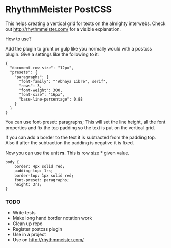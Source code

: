 # RhythmMeister PostCSS

This helps creating a vertical grid for texts on the almighty interwebs.
Check out http://rhythmmeister.com/ for a visible explanation.

How to use?

Add the plugin to grunt or gulp like you normally would with a postcss plugin.
Give a settings like the following to it:

```
{
  "document-row-size": "12px",
  "presets": {
    "paragraphs": {
      "font-family": "'Abhaya Libre', serif",
      "rows": 3,
      "font-weight": 300,
      "font-size": "16px",
      "base-line-percentage": 0.88
    }
  }
}
```

You can use font-preset: paragraphs;
This will set the line height, all the font properties and fix the top padding so the text is put on the vertical grid.

If you can add a border to the text it is subtracted from the padding top.
Also if after the subtraction the padding is negative it is fixed.

Now you can use the unit __rs__. This is row size * given value. 

```
body {
    border: 4px solid red;
    padding-top: 1rs;
    border-top: 1px solid red;
    font-preset: paragraphs;
    height: 3rs;
}
```

### TODO

* Write tests
* Make long hand border notation work
* Clean up repo
* Register postcss plugin
* Use in a project
* Use on http://rhythmmeister.com/